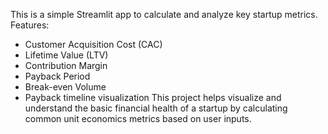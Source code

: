 This is a simple Streamlit app to calculate and analyze key startup metrics.
Features:
- Customer Acquisition Cost (CAC)
- Lifetime Value (LTV)
- Contribution Margin
- Payback Period
- Break-even Volume
- Payback timeline visualization
This project helps visualize and understand the basic financial health of a startup by calculating common unit economics metrics based on user inputs.

